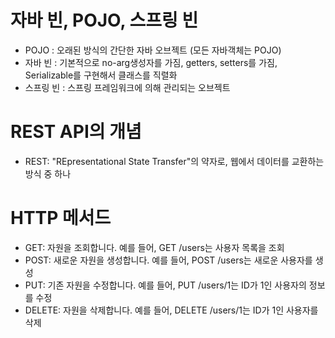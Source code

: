 # 자바 빈, POJO, 스프링 빈

- POJO : 오래된 방식의 간단한 자바 오브젝트 (모든 자바객체는 POJO)
- 자바 빈 : 기본적으로 no-arg생성자를 가짐, getters, setters를 가짐, Serializable를 구현해서 클래스를 직렬화
- 스프링 빈 : 스프링 프레임워크에 의해 관리되는 오브젝트

# REST API의 개념

- REST: "REpresentational State Transfer"의 약자로, 웹에서 데이터를 교환하는 방식 중 하나

# HTTP 메서드
- GET: 자원을 조회합니다. 예를 들어, GET /users는 사용자 목록을 조회
- POST: 새로운 자원을 생성합니다. 예를 들어, POST /users는 새로운 사용자를 생성
- PUT: 기존 자원을 수정합니다. 예를 들어, PUT /users/1는 ID가 1인 사용자의 정보를 수정
- DELETE: 자원을 삭제합니다. 예를 들어, DELETE /users/1는 ID가 1인 사용자를 삭제
